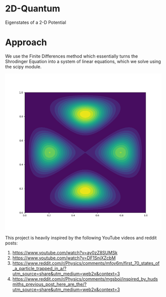 # 2D-Quantum
Eigenstates of a 2-D Potential

# Approach
We use the Finite Differences method which essentially turns the Shrodinger Equation into a system of linear equations, which we solve using the scipy module. 

![Probability Distribution of 4th Eigenfunction](https://github.com/KD2106/2D-Quantum/blob/main/Figure_1.png)

 This project is heavily inspired by the following YouTube videos and reddit posts:
1. https://www.youtube.com/watch?v=ay0zZ8SUMSk 
2. https://www.youtube.com/watch?v=DF1SnjXZcbM
1. https://www.reddit.com/r/Physics/comments/mfov6m/first_70_states_of_a_particle_trapped_in_a/?utm_source=share&utm_medium=web2x&context=3
2. https://www.reddit.com/r/Physics/comments/mgsboi/inspired_by_hudsmiths_previous_post_here_are_the/?utm_source=share&utm_medium=web2x&context=3


